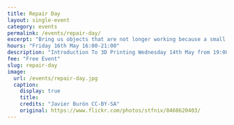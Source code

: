 ```yaml
---
title: Repair Day
layout: single-event
category: events
permalink: /events/repair-day/
excerpt: "Bring us objects that are not longer working because a small plastic part broke & we will 3D print a replacement part for free!"
hours: "Friday 16th May 16:00-21:00"
description: "Introduction To 3D Printing Wednesday 14th May from 19:00 to 21:00"
fee: "Free Event"
slug: repair-day
image:
  url: /events/repair-day.jpg
  caption:
    display: true
    title: 
    credits: "Javier Burón CC-BY-SA"
    original: https://www.flickr.com/photos/stfnix/8468620403/
---
```


